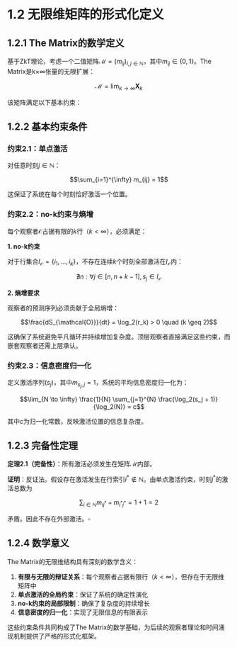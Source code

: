 # 1.2 无限维矩阵的形式化定义

## 1.2.1 The Matrix的数学定义

基于ZkT理论，考虑一个二值矩阵$\mathcal{M} = (m_{ij})_{i,j \in \mathbb{N}}$，其中$m_{ij} \in \{0,1\}$。The Matrix是k×∞张量的无限扩展：

$$\mathcal{M} = \lim_{k \to \infty} \mathbf{X}_k$$

该矩阵满足以下基本约束：

## 1.2.2 基本约束条件

### 约束2.1：单点激活

对任意时刻$j \in \mathbb{N}$：

$$\sum_{i=1}^{\infty} m_{ij} = 1$$

这保证了系统在每个时刻恰好激活一个位置。

### 约束2.2：no-k约束与熵增

每个观察者$\mathcal{O}$占据有限的$k$行（$k < \infty$），必须满足：

**1. no-k约束**

对于行集合$I_{\mathcal{O}} = \{i_1, ..., i_k\}$，不存在连续$k$个时刻全部激活在$I_{\mathcal{O}}$内：

$$\nexists n: \forall j \in [n, n+k-1], s_j \in I_{\mathcal{O}}$$

**2. 熵增要求**

观察者的预测序列必须贡献于全局熵增：

$$\frac{dS_{\mathcal{O}}}{dt} = \log_2(r_k) > 0 \quad (k \geq 2)$$

这确保了系统避免平凡循环并持续增加复杂度。顶层观察者直接满足这些约束，而嵌套观察者还需上层承认。

### 约束2.3：信息密度归一化

定义激活序列$(s_j)$，其中$m_{s_j,j} = 1$，系统的平均信息密度归一化为：

$$\lim_{N \to \infty} \frac{1}{N} \sum_{j=1}^{N} \frac{\log_2(s_j + 1)}{\log_2(N)} = c$$

其中$c$为归一化常数，反映激活位置的信息复杂度。

## 1.2.3 完备性定理

**定理2.1（完备性）**：所有激活必须发生在矩阵$\mathcal{M}$内部。

**证明**：反证法。假设存在激活发生在行索引$i^* \notin \mathbb{N}$。由单点激活约束，时刻$j^*$的激活总数为

$$\sum_{i \in \mathbb{N}} m_{ij^*} + m_{i^*j^*} = 1 + 1 = 2$$

矛盾。因此不存在外部激活。$\square$

## 1.2.4 数学意义

The Matrix的无限维结构具有深刻的数学含义：

1. **有限与无限的辩证关系**：每个观察者占据有限行（$k < \infty$），但存在于无限维矩阵中
2. **单点激活的全局约束**：保证了系统的确定性演化
3. **no-k约束的局部限制**：确保了复杂度的持续增长
4. **信息密度的归一化**：实现了无限信息的有限表示

这些约束条件共同构成了The Matrix的数学基础，为后续的观察者理论和时间涌现机制提供了严格的形式化框架。